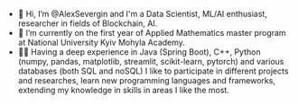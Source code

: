 - 👋 Hi, I’m @AlexSevergin and I'm a Data Scientist, ML/AI enthusiast, researcher in fields of Blockchain, AI. 
- 🌱 I’m currently on the first year of Applied Mathematics master program at National University Kyiv Mohyla Academy.
- 🧑‍💻 Having a deep experience in Java (Spring Boot), C++, Python (numpy, pandas, matplotlib, streamlit, scikit-learn, pytorch) and various databases (both SQL and noSQL) I like to participate in different projects and researches, learn new programming languages and frameworks, extending my knowledge in skills in areas I like the most.
